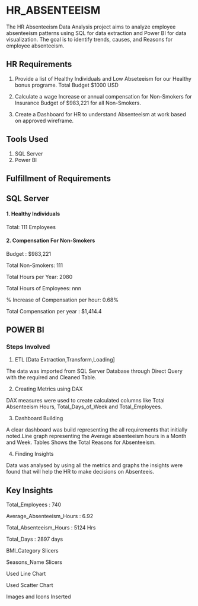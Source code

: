 
# HR_ABSENTEEISM

The HR Absenteeism Data Analysis project aims to analyze employee absenteeism patterns using SQL for data extraction and Power BI for data visualization. The goal is to identify trends, causes, and Reasons for employee absenteeism.


## HR Requirements
1. Provide a list of Healthy Individuals and Low Abseteeism for our Healthy bonus programe.
Total Budget $1000 USD

2. Calculate a wage Increase or annual compensation for Non-Smokers for 
Insurance Budget of $983,221 for all Non-Smokers.

3. Create a Dashboard for HR to understand Absenteeism at work based on approved wireframe.

## Tools Used 
1. SQL Server
2. Power BI

## Fulfillment of Requirements
## SQL Server

#### 1. Healthy Individuals
Total: 111 Employees
#### 2. Compensation For Non-Smokers
Budget : $983,221

Total Non-Smokers: 111

Total Hours per Year: 2080

Total Hours of Employees: nnn

% Increase of Compensation per hour: 0.68%

Total Compensation per year : $1,414.4


## POWER BI

### Steps Involved

1. ETL [Data Extraction,Transform,Loading]

The data was imported from SQL Server Database through Direct Query with the required and Cleaned Table.

2. Creating Metrics using DAX

DAX measures were used to create calculated columns like Total Absenteeism Hours, Total_Days_of_Week and Total_Employees.

3. Dashboard Building

A clear dashboard was build representing the all requirements that initially noted.Line graph representing the Average absenteeism hours in a Month and Week. 
Tables Shows the Total Reasons for Absenteeism.

4. Finding Insights

Data was analysed by using all the metrics and graphs the insights were found that will help the HR to make decisions on Absenteeis.




## Key Insights

Total_Employees : 740  

Average_Absenteeism_Hours : 6.92

Total_Absenteeism_Hours : 5124 Hrs

Total_Days : 2897 days

BMI_Category Slicers

Seasons_Name Slicers

Used Line Chart

Used Scatter Chart

Images and Icons Inserted
